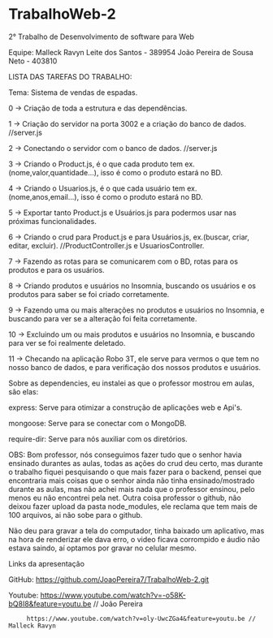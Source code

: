 # TrabalhoWeb-2
2° Trabalho de Desenvolvimento de software para Web

Equipe: 
Malleck Ravyn Leite dos Santos - 389954 
João Pereira de Sousa Neto - 403810

LISTA DAS TAREFAS DO TRABALHO:

Tema: Sistema de vendas de espadas.

0 -> Criação de toda a estrutura e das dependências.

1 -> Criação do servidor na porta 3002 e a criação do banco de dados. //server.js

2 -> Conectando o servidor com o banco de dados. //server.js

3 -> Criando o Product.js, é o que cada produto tem ex.(nome,valor,quantidade...), isso é como o produto estará no BD.

4 -> Criando o Usuarios.js, é o que cada usuário tem ex.(nome,anos,email...), isso é como o produto estará no BD.

5 -> Exportar tanto Product.js e Usuários.js para podermos usar nas próximas funcionalidades.

6 -> Criando o crud para Product.js e para Usuários.js, ex.(buscar, criar, editar, excluir). //ProductController.js e UsuariosController.

7 -> Fazendo as rotas para se comunicarem com o BD, rotas para os produtos e para os usuários.

8 -> Criando produtos e usuários no Insomnia, buscando os usuários e os produtos para saber se foi criado corretamente.

9 -> Fazendo uma ou mais alterações no produtos e usuários no Insomnia, e buscando para ver se a alteração foi feita corretamente.

10 -> Excluindo um ou mais produtos e usuários no Insomnia, e buscando para ver se foi realmente deletado.

11 -> Checando na aplicação Robo 3T, ele serve para vermos o que tem no nosso banco de dados, e para verificação dos nossos produtos e usuários.

Sobre as dependencies, eu instalei as que o professor mostrou em aulas, são elas:

express: Serve para otimizar a construção de aplicações web e Api's.

mongoose: Serve para se conectar com o MongoDB.

require-dir: Serve para nós auxiliar com os diretórios.


OBS: Bom professor, nós conseguimos fazer tudo que o senhor havia ensinado durantes as aulas, todas as ações do crud deu certo, mas durante o trabalho fiquei pesquisando o que mais fazer para o backend, pensei que encontraria mais coisas que o senhor ainda não tinha ensinado/mostrado durante as aulas, mas não achei mais nada que o professor ensinou, pelo menos eu não encontrei pela net. Outra coisa professor o github, não deixou fazer upload da pasta node_modules, ele reclama que tem mais de 100 arquivos, ai não sobe para o github.

Não deu para gravar a tela do computador, tinha baixado um aplicativo, mas na hora de renderizar ele dava erro, o video ficava corrompido e áudio não estava saindo, aí optamos por gravar no celular mesmo.


Links da apresentação

GitHub: https://github.com/JoaoPereira7/TrabalhoWeb-2.git

Youtube: https://www.youtube.com/watch?v=-o58K-bQ8I8&feature=youtu.be // João Pereira

		 https://www.youtube.com/watch?v=oly-UwcZGa4&feature=youtu.be // Malleck Ravyn 

